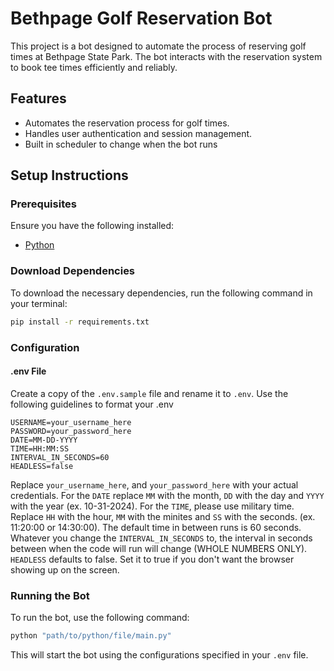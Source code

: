 # Bethpage Golf Reservation Bot

This project is a bot designed to automate the process of reserving golf times at Bethpage State Park. The bot interacts with the reservation system to book tee times efficiently and reliably.

## Features

- Automates the reservation process for golf times.
- Handles user authentication and session management.
- Built in scheduler to change when the bot runs

## Setup Instructions

### Prerequisites
Ensure you have the following installed:
- [Python](https://www.python.org/downloads/)

### Download Dependencies
To download the necessary dependencies, run the following command in your terminal:

```bash
pip install -r requirements.txt
```

### Configuration

#### .env File
Create a copy of the `.env.sample` file and rename it to `.env`. Use the following guidelines to format your .env

```plaintext
USERNAME=your_username_here
PASSWORD=your_password_here
DATE=MM-DD-YYYY
TIME=HH:MM:SS
INTERVAL_IN_SECONDS=60
HEADLESS=false
```

Replace `your_username_here`, and `your_password_here` with your actual credentials. For the `DATE` replace `MM` with the month, `DD` with the day and `YYYY` with the year (ex. 10-31-2024). For the `TIME`, please use military time. Replace `HH` with the hour, `MM` with the minites and `SS` with the seconds. (ex. 11:20:00 or 14:30:00). The default time in between runs is 60 seconds. Whatever you change the `INTERVAL_IN_SECONDS` to, the interval in seconds between when the code will run will change (WHOLE NUMBERS ONLY). `HEADLESS` defaults to false. Set it to true if you don't want the browser showing up on the screen.

### Running the Bot
To run the bot, use the following command:

```bash
python "path/to/python/file/main.py"
```

This will start the bot using the configurations specified in your `.env` file.

